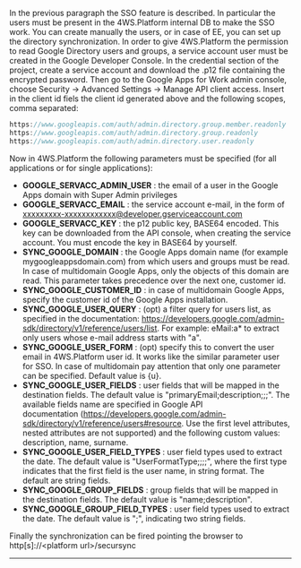In the previous paragraph the SSO feature is described. In particular the users must be present in the 4WS.Platform internal DB to make the SSO work. You can create manually the users, or in case of EE, you can set up the directory synchronization.
In order to give 4WS.Platform the permission to read Google Directory users and groups, a service account user must be created in the Google Developer Console.
In the credential section of the project, create a service account and download the .p12 file containing the encrypted password.
Then go to the Google Apps for Work admin console, choose Security → Advanced Settings → Manage API client access. Insert in the client id fiels the client id generated above and the following scopes, comma separated:

```js
https://www.googleapis.com/auth/admin.directory.group.member.readonly
https://www.googleapis.com/auth/admin.directory.group.readonly
https://www.googleapis.com/auth/admin.directory.user.readonly

```

Now in 4WS.Platform the following parameters must be specified (for all applications or for single applications):

*  **GOOGLE_SERVACC_ADMIN_USER** : the email of a user in the Google Apps domain with Super Admin privileges
*  **GOOGLE_SERVACC_EMAIL** : the service account e-mail, in the form of xxxxxxxxx-xxxxxxxxxxxx@developer.gserviceaccount.com
*  **GOOGLE_SERVACC_KEY** : the p12 public key, BASE64 encoded. This key can be downloaded from the API console, when creating the service account. You must encode the key in BASE64 by yourself.
*  **SYNC_GOOGLE_DOMAIN** : the Google Apps domain name (for example mygoogleappsdomain.com) from which users and groups must be read. In case of multidomain Google Apps, only the objects of this domain are read. This parameter takes precedence over the next one, customer id.
*  **SYNC_GOOGLE_CUSTOMER_ID** : in case of multidomain Google Apps, specify the customer id of the Google Apps installation.
*  **SYNC_GOOGLE_USER_QUERY** : (opt) a filter query for users list, as specified in the documentation: https://developers.google.com/admin-sdk/directory/v1/reference/users/list. For example: eMail:a* to extract only users whose e-mail address starts with "a".
*  **SYNC_GOOGLE_USER_FORM** : (opt) specify this to convert the user email in 4WS.Platform user id. It works like the similar parameter user for SSO. In case of multidomain pay attention that only one parameter can be specified. Default value is {u}.
*  **SYNC_GOOGLE_USER_FIELDS** : user fields that will be mapped in the destination fields. The default value is "primaryEmail;description;;;". The available fields name are specified in Google API documentation (https://developers.google.com/admin-sdk/directory/v1/reference/users#resource. Use the first level attributes, nested attributes are not supported) and the following custom values: description, name, surname.
*  **SYNC_GOOGLE_USER_FIELD_TYPES** : user field types used to extract the date. The default value is "UserFormatType;;;;", where the first type indicates that the first field is the user name, in string format. The default are string fields.
*  **SYNC_GOOGLE_GROUP_FIELDS** : group fields that will be mapped in the destination fields. The default value is "name;description".
*  **SYNC_GOOGLE_GROUP_FIELD_TYPES** : user field types used to extract the date. The default value is ";", indicating two string fields.


Finally the synchronization can be fired pointing the browser to http[s]://&lt;platform url&gt;/secursync
                

---



